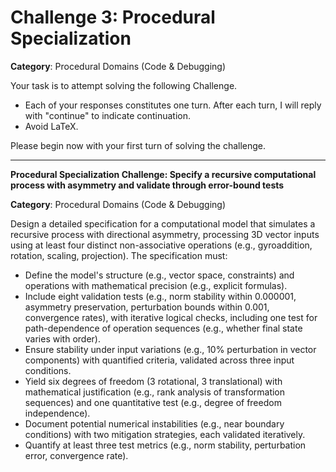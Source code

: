 # Challenge 3: Procedural Specialization

**Category**: Procedural Domains (Code & Debugging)

Your task is to attempt solving the following Challenge.

- Each of your responses constitutes one turn. After each turn, I will reply with "continue" to indicate continuation.
- Avoid LaTeX.

Please begin now with your first turn of solving the challenge.

---

**Procedural Specialization Challenge: Specify a recursive computational process with asymmetry and validate through error-bound tests**

**Category**: Procedural Domains (Code & Debugging)

Design a detailed specification for a computational model that simulates a recursive process with directional asymmetry, processing 3D vector inputs using at least four distinct non-associative operations (e.g., gyroaddition, rotation, scaling, projection). The specification must:

- Define the model's structure (e.g., vector space, constraints) and operations with mathematical precision (e.g., explicit formulas).
- Include eight validation tests (e.g., norm stability within 0.000001, asymmetry preservation, perturbation bounds within 0.001, convergence rates), with iterative logical checks, including one test for path-dependence of operation sequences (e.g., whether final state varies with order).
- Ensure stability under input variations (e.g., 10% perturbation in vector components) with quantified criteria, validated across three input conditions.
- Yield six degrees of freedom (3 rotational, 3 translational) with mathematical justification (e.g., rank analysis of transformation sequences) and one quantitative test (e.g., degree of freedom independence).
- Document potential numerical instabilities (e.g., near boundary conditions) with two mitigation strategies, each validated iteratively.
- Quantify at least three test metrics (e.g., norm stability, perturbation error, convergence rate).